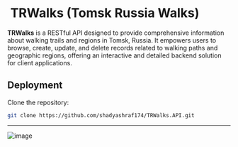 <h1>&nbsp;<strong>TRWalks (Tomsk Russia Walks)</strong></h1>

<p><strong>TRWalks</strong> is a RESTful API designed to provide comprehensive information about walking trails and regions in Tomsk, Russia. It empowers users to browse, create, update, and delete records related to walking paths and geographic regions, offering an interactive and detailed backend solution for client applications.</p>


## **Deployment**  
 Clone the repository:  
   ```bash  
   git clone https://github.com/shadyashraf174/TRWalks.API.git  
   ```
---

![image](https://github.com/user-attachments/assets/37670e5b-76f8-42b3-9d05-da08dfb10c53)


